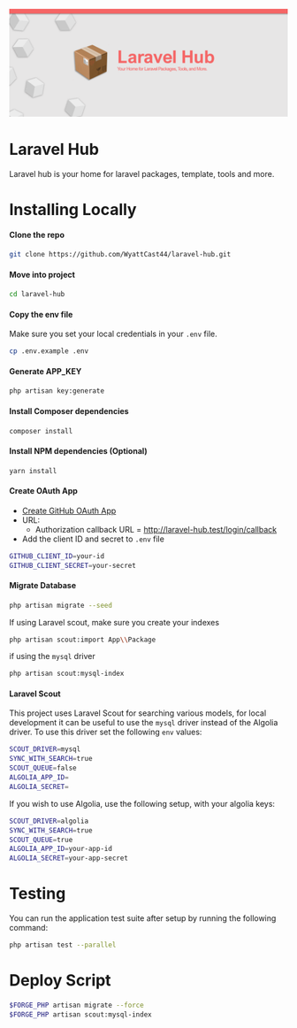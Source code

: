 ![](logo.png)

# Laravel Hub

Laravel hub is your home for laravel packages, template, tools and more.

# Installing Locally

#### Clone the repo

```bash
git clone https://github.com/WyattCast44/laravel-hub.git
```

#### Move into project

```bash
cd laravel-hub
```

#### Copy the env file

Make sure you set your local credentials in your `.env` file.

```bash
cp .env.example .env
```

#### Generate APP_KEY

```bash
php artisan key:generate
```

#### Install Composer dependencies

```bash
composer install
```

#### Install NPM dependencies (Optional)

```bash
yarn install
```

#### Create OAuth App

- [Create GitHub OAuth App](https://github.com/settings/applications/new)
- URL:
    - Authorization callback URL = http://laravel-hub.test/login/callback
- Add the client ID and secret to `.env` file

```bash
GITHUB_CLIENT_ID=your-id
GITHUB_CLIENT_SECRET=your-secret
```

#### Migrate Database

```bash
php artisan migrate --seed
```

If using Laravel scout, make sure you create your indexes

```bash
php artisan scout:import App\\Package
```
if using the `mysql` driver

```bash
php artisan scout:mysql-index
```

#### Laravel Scout

This project uses Laravel Scout for searching various models, for local development it can be useful to use the `mysql` driver instead of the Algolia driver. To use this driver set the following `env` values:

```bash
SCOUT_DRIVER=mysql
SYNC_WITH_SEARCH=true
SCOUT_QUEUE=false
ALGOLIA_APP_ID=
ALGOLIA_SECRET=
```

If you wish to use Algolia, use the following setup, with your algolia keys: 

```bash
SCOUT_DRIVER=algolia
SYNC_WITH_SEARCH=true
SCOUT_QUEUE=true
ALGOLIA_APP_ID=your-app-id
ALGOLIA_SECRET=your-app-secret
```

# Testing

You can run the application test suite after setup by running the following command:

```bash
php artisan test --parallel
```

# Deploy Script

```bash
$FORGE_PHP artisan migrate --force
$FORGE_PHP artisan scout:mysql-index
```